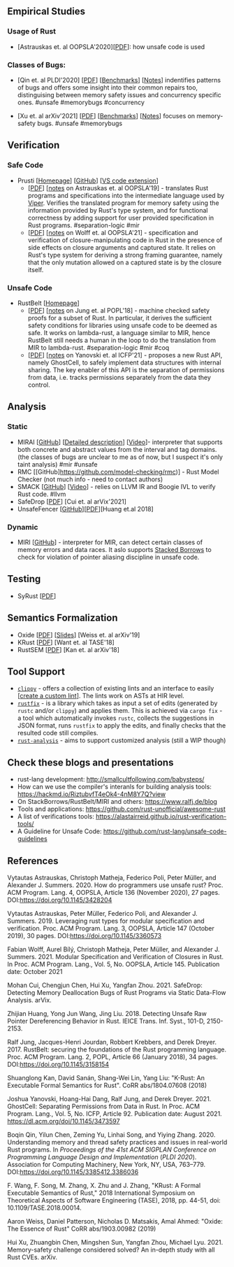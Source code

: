 ## Empirical Studies

### Usage of Rust
* [Astrauskas et. al OOPSLA'2020][[PDF](https://www.cs.ubc.ca/~alexsumm/papers/AstrauskasMathejaPoliMuellerSummers20.pdf)]: how unsafe code is used

### Classes of Bugs: 
* [Qin et. al PLDI'2020]
  [[PDF](https://cseweb.ucsd.edu/~yiying/RustStudy-PLDI20.pdf)]
  [[Benchmarks](https://github.com/system-pclub/rust-study)]
  [[Notes](paper-notes/bugs-pldi2020.md)]
  indentifies patterns of bugs and offers some insight into their common repairs too, distinguising between memory safety issues and concurrency specific ones.
   #unsafe #memorybugs #concurrency

* [Xu et. al arXiv'2021]
  [[PDF](https://arxiv.org/pdf/2003.03296.pdf)]
  [[Benchmarks](https://github.com/Artisan-Lab/Rust-memory-safety-bugs)]
  [[Notes](paper-notes/bugs-arxiv2021.md)] focuses on memory-safety bugs.
  #unsafe #memorybugs

## Verification
### Safe Code
* Prusti 
  [[Homepage](https://www.pm.inf.ethz.ch/research/prusti.html)]
  [[GitHub](https://github.com/viperproject/prusti-dev)] 
  [[VS code extension](https://github.com/viperproject/prusti-assistant)] 
     * [[PDF](https://www.cs.ubc.ca/~alexsumm/papers/AstrauskasMuellerPoliSummers19.pdf)]
  [[notes](paper-notes/prusti.md) on Astrauskas et. al OOPSLA'19] - translates Rust programs
    and specifications into the intermediate language used by [Viper](https://www.pm.inf.ethz.ch/research/viper.html). 
    Verifies the translated program for memory safety using the information provided by Rust's type system, and for functional correctness by adding support for user provided specification in Rust programs. #separation-logic #mir  
    * [[PDF](https://www.cs.ubc.ca/~alexsumm/papers/WolffBilyMathejaMuellerSummers21.pdf)]
  [[notes](paper-notes/prusti.md) on Wolff et. al OOPSLA'21] - specification and verification of closure-manipulating
code in Rust in the presence of side effects on closure arguments and captured state. It relies on Rust's type system for deriving a strong framing guarantee, namely that the only mutation allowed on a captured state is by the closure itself. 

### Unsafe Code
* RustBelt [[Homepage](https://plv.mpi-sws.org/rustbelt/)]
     * [[PDF](https://people.mpi-sws.org/~dreyer/papers/rustbelt/paper.pdf)]
    [[notes](paper-notes/rustbelt.md) on Jung et. al POPL'18] - machine checked safety proofs for a subset of Rust. In particular, it      derives the sufficient safety conditions for libraries using unsafe code to be deemed as safe. It works on lambda-rust, a language similar to MIR, hence RustBelt still needs a human in the loop to do the translation from MIR to lambda-rust. 
    #separation-logic #mir #coq 
    * [[PDF](http://plv.mpi-sws.org/rustbelt/ghostcell/paper.pdf)]
    [[notes](paper-notes/rustbelt.md) on Yanovski et. al ICFP'21] - proposes a new Rust API, namely GhostCell, to safely implement data structures with internal sharing. The key enabler of this API is the separation of permissions from data, i.e. tracks permissions
separately from the data they control.

## Analysis
### Static
 * MIRAI [[GitHub](https://github.com/facebookexperimental/MIRAI)]
   [[Detailed description](https://github.com/facebookexperimental/MIRAI/blob/master/documentation/Overview.md)] 
   [[Video](https://www.youtube.com/watch?v=vMGilPbIotw)]- interpreter that supports both concrete and abstract values from the interval and tag domains. (the classes of bugs are unclear to me as of now, but I suspect it's only taint analysis)
   #mir #unsafe
 * RMC [[GitHub]https://github.com/model-checking/rmc)] - Rust Model Checker (not much info - need to contact authors)
 * SMACK [[GitHub](https://github.com/smackers/smack)]
  [[Video](https://www.youtube.com/watch?v=0DcIn7kiNxM)] - relies on LLVM IR and Boogie IVL to verify Rust code. 
  #llvm
 * SafeDrop [[PDF](https://arxiv.org/pdf/2103.15420.pdf)] [Cui et. al arVix'2021]
 * UnsafeFencer [[GitHub](https://github.com/qorost/unsafefencer)][[PDF](https://www.jstage.jst.go.jp/article/transinf/E101.D/8/E101.D_2018EDL8040/_pdf)][Huang et.al 2018]

### Dynamic
 * MIRI [[GitHub](https://github.com/rust-lang/miri)] - interpreter for MIR, can detect certain classes of memory errors and data races. It aslo supports [Stacked Borrows](https://plv.mpi-sws.org/rustbelt/stacked-borrows/) to check for violation of pointer aliasing discipline in unsafe code. 

## Testing
  * SyRust [[PDF](https://kilthub.cmu.edu/articles/report/SyRust_Automatic_Testing_of_Rust_Libraries_with_Semantic-Aware_Program_Synthesis_Technical_Report/14356949)]

## Semantics Formalization
  * Oxide [[PDF](https://arxiv.org/pdf/1903.00982)] [[Slides](https://aaronweiss.us/pubs/popl19-src-oxide-slides.pdf)] [Weiss et. al arXiv'19]
  * KRust [[PDF](https://arxiv.org/pdf/1804.10806)] [Want et. al TASE'18]
  * RustSEM [[PDF](https://arxiv.org/pdf/1804.07608.pdf)] [Kan et. al arXiv'18]

## Tool Support
* [`clippy`](https://github.com/rust-lang/rust-clippy) - offers a collection of existing lints and an interface to easily [[create a custom lint](https://github.com/rust-lang/rust-clippy/blob/master/doc/adding_lints.md)]. The lints work on ASTs at HIR level. 
* [`rustfix`](https://github.com/rust-lang/rustfix) - is a library which takes as input a set of edits (generated by `rustc` and/or `clippy`) and applies them. This is achieved via `cargo fix` - a tool which automatically invokes `rustc`, collects the suggestions in JSON format, runs `rustfix` to apply the edits, and finally checks that the resulted code still compiles.
* [`rust-analysis`](https://hackmd.io/RiztubvfT4eOk4-4nM8Y7Q?view) - aims to support customized analysis (still a WIP though)

## Check these blogs and presentations 
* rust-lang development: http://smallcultfollowing.com/babysteps/
* How can we use the compiler's interanls for building analysis tools: https://hackmd.io/RiztubvfT4eOk4-4nM8Y7Q?view
* On StackBorrows/RustBelt/MIRI and others: https://www.ralfj.de/blog
* Tools and applications: https://github.com/rust-unofficial/awesome-rust
* A list of verifications tools: https://alastairreid.github.io/rust-verification-tools/
* A Guideline for Unsafe Code: https://github.com/rust-lang/unsafe-code-guidelines



## References

Vytautas Astrauskas, Christoph Matheja, Federico Poli, Peter Müller, and Alexander J. Summers. 2020. How do programmers use unsafe rust? Proc. ACM Program. Lang. 4, OOPSLA, Article 136 (November 2020), 27 pages. DOI:https://doi.org/10.1145/3428204

Vytautas Astrauskas, Peter Müller, Federico Poli, and Alexander J. Summers. 2019. Leveraging rust types for modular specification and verification. Proc. ACM Program. Lang. 3, OOPSLA, Article 147 (October 2019), 30 pages. DOI:https://doi.org/10.1145/3360573

Fabian Wolff, Aurel Bílý, Christoph Matheja, Peter Müller, and Alexander J. Summers. 2021. Modular Specification and Verification of Closures in Rust. In Proc. ACM Program. Lang., Vol. 5, No. OOPSLA, Article 145. Publication date: October 2021

Mohan Cui, Chengjun Chen, Hui Xu, Yangfan Zhou. 2021. SafeDrop: Detecting Memory Deallocation Bugs of Rust Programs via Static Data-Flow Analysis. arVix.

Zhijian Huang, Yong Jun Wang, Jing Liu. 2018. Detecting Unsafe Raw Pointer Dereferencing Behavior in Rust. IEICE Trans. Inf. Syst., 101-D, 2150-2153.

Ralf Jung, Jacques-Henri Jourdan, Robbert Krebbers, and Derek Dreyer. 2017. RustBelt: securing the foundations of the Rust programming language. Proc. ACM Program. Lang. 2, POPL, Article 66 (January 2018), 34 pages. DOI:https://doi.org/10.1145/3158154

Shuanglong Kan, David Sanán, Shang-Wei Lin, Yang Liu: "K-Rust: An Executable Formal Semantics for Rust". CoRR abs/1804.07608 (2018)

Joshua Yanovski, Hoang-Hai Dang, Ralf Jung, and Derek Dreyer. 2021. GhostCell: Separating Permissions from Data in Rust. In Proc. ACM Program. Lang., Vol. 5, No. ICFP, Article 92. Publication date: August 2021. https://dl.acm.org/doi/10.1145/3473597

Boqin Qin, Yilun Chen, Zeming Yu, Linhai Song, and Yiying Zhang. 2020. Understanding memory and thread safety practices and issues in real-world Rust programs. In <i>Proceedings of the 41st ACM SIGPLAN Conference on Programming Language Design and Implementation</i> (<i>PLDI 2020</i>). Association for Computing Machinery, New York, NY, USA, 763–779. DOI:https://doi.org/10.1145/3385412.3386036

F. Wang, F. Song, M. Zhang, X. Zhu and J. Zhang, "KRust: A Formal Executable Semantics of Rust," 2018 International Symposium on Theoretical Aspects of Software Engineering (TASE), 2018, pp. 44-51, doi: 10.1109/TASE.2018.00014.

Aaron Weiss, Daniel Patterson, Nicholas D. Matsakis, Amal Ahmed: "Oxide: The Essence of Rust" CoRR abs/1903.00982 (2019)

Hui Xu, Zhuangbin Chen, Mingshen Sun, Yangfan Zhou, Michael Lyu. 2021. Memory-safety challenge considered solved? An in-depth study with all Rust CVEs. arXiv.


